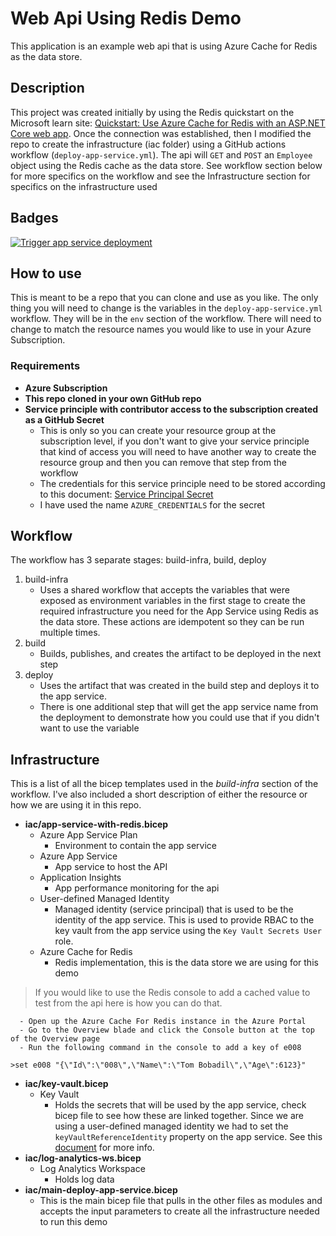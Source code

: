 # Web Api Using Redis Demo

This application is an example web api that is using Azure Cache for Redis as the data store.

## Description

This project was created initially by using the Redis quickstart on the Microsoft learn site:  [Quickstart: Use Azure Cache for Redis with an ASP.NET Core web app](https://learn.microsoft.com/en-us/azure/azure-cache-for-redis/cache-web-app-aspnet-core-howto).  Once the connection was established, then I modified the repo to create the infrastructure (iac folder) using a GitHub actions workflow (`deploy-app-service.yml`).  The api will `GET` and `POST` an `Employee` object using the Redis cache as the data store. See workflow section below for more specifics on the workflow and see the Infrastructure section for specifics on the infrastructure used

## Badges

[![Trigger app service deployment](https://github.com/anotherRedbeard/redis-cache-web-api/actions/workflows/deploy-app-service.yml/badge.svg)](https://github.com/anotherRedbeard/redis-cache-web-api/actions/workflows/deploy-app-service.yml)

## How to use

This is meant to be a repo that you can clone and use as you like.  The only thing you will need to change is the variables in the `deploy-app-service.yml` workflow.  They will be in the `env` section of the workflow.  There will need to change to match the resource names you would like to use in your Azure Subscription.

### Requirements

- **Azure Subscription**
- **This repo cloned in your own GitHub repo**
- **Service principle with contributor access to the subscription created as a GitHub Secret**
  - This is only so you can create your resource group at the subscription level, if you don't want to give your service principle that kind of access you will need to have another way to create the resource group and then you can remove that step from the workflow
  - The credentials for this service principle need to be stored according to this document:  [Service Principal Secret](https://learn.microsoft.com/en-us/azure/developer/github/connect-from-azure?tabs=azure-portal%2Clinux#use-the-azure-login-action-with-a-service-principal-secret)
  - I have used the name `AZURE_CREDENTIALS` for the secret 

## Workflow

The workflow has 3 separate stages: build-infra, build, deploy

1. build-infra
    - Uses a shared workflow that accepts the variables that were exposed as environment variables in the first stage to create the required infrastructure you need for the App Service using Redis as the data store.  These actions are idempotent so they can be run multiple times.
2. build
    - Builds, publishes, and creates the artifact to be deployed in the next step
3. deploy
    - Uses the artifact that was created in the build step and deploys it to the app service.
    - There is one additional step that will get the app service name from the deployment to demonstrate how you could use that if you didn't want to use the variable

## Infrastructure

This is a list of all the bicep templates used in the *build-infra* section of the workflow.  I've also included a short description of either the resource or how we are using it in this repo.

- **iac/app-service-with-redis.bicep**
  - Azure App Service Plan
    - Environment to contain the app service
  - Azure App Service
    - App service to host the API
  - Application Insights
    - App performance monitoring for the api
  - User-defined Managed Identity
    - Managed identity (service principal) that is used to be the identity of the app service.  This is used to provide RBAC to the key vault from the app service using the `Key Vault Secrets User` role.
  - Azure Cache for Redis
    - Redis implementation, this is the data store we are using for this demo

>If you would like to use the Redis console to add a cached value to test from the api here is how you can do that.

      - Open up the Azure Cache For Redis instance in the Azure Portal
      - Go to the Overview blade and click the Console button at the top of the Overview page
      - Run the following command in the console to add a key of e008

`>set e008 "{\"Id\":\"008\",\"Name\":\"Tom Bobadil\",\"Age\":6123}"`

- **iac/key-vault.bicep**
  - Key Vault
    - Holds the secrets that will be used by the app service, check bicep file to see how these are linked together.  Since we are using a user-defined managed identity we had to set the `keyVaultReferenceIdentity` property on the app service.  See this [document](https://learn.microsoft.com/en-us/azure/app-service/app-service-key-vault-references?tabs=azure-cli#access-vaults-with-a-user-assigned-identity) for more info.
- **iac/log-analytics-ws.bicep**
  - Log Analytics Workspace
    - Holds log data
- **iac/main-deploy-app-service.bicep**
  - This is the main bicep file that pulls in the other files as modules and accepts the input parameters to create all the infrastructure needed to run this demo
